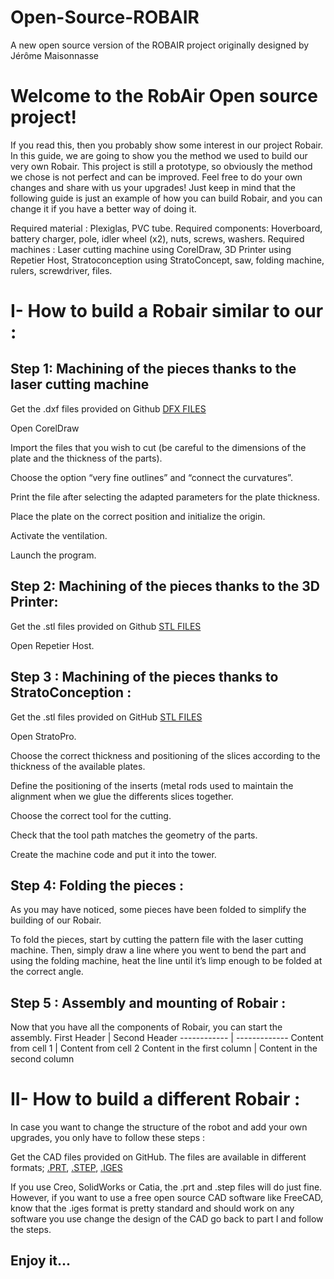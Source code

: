 # Open-Source-ROBAIR

A new open source version of the ROBAIR project originally designed by Jérôme Maisonnasse

 Welcome to the RobAir Open source project!
 ====================

If you read this, then you probably show some interest in our project Robair. In this guide, we are going to show you the method we used to build our very own Robair. This project is still a prototype, so obviously the method we chose is not perfect and can be improved. Feel free to do your own changes and share with us your upgrades! Just keep in mind that the following guide is just an example of how you can build Robair, and you can change it if you have a better way of doing it.
 
Required material : Plexiglas, PVC tube.
Required components: Hoverboard, battery charger, pole, idler wheel (x2), nuts, screws, washers.
Required machines : Laser cutting machine using CorelDraw,  3D Printer using Repetier Host, Stratoconception using StratoConcept, saw, folding machine, rulers, screwdriver, files.
 
I- How to build a Robair similar to our :
 ====================


Step 1: Machining of the pieces thanks to the laser cutting machine 
---------
       
  Get the .dxf files provided on Github [DFX FILES](https://github.com/cinatalia/Open-Source-ROBAIR/tree/master/DFX)
      
  Open CorelDraw
      
  Import the files that you wish to cut (be careful to the dimensions of the plate and the thickness of the parts).
      
  Choose the option “very fine outlines” and “connect the curvatures”.
      
  Print the file after selecting the adapted parameters for the plate thickness.
       
  Place the plate on the correct position and initialize the origin.
      
  Activate the ventilation.
      
  Launch the program.
 
Step 2: Machining of the pieces thanks to the 3D Printer:
---------
      
  Get the .stl files provided on Github [STL FILES](https://github.com/cinatalia/Open-Source-ROBAIR/tree/master/STL)
  
  Open Repetier Host.          
 
Step 3 : Machining of the pieces thanks to StratoConception : 
---------
       
  Get the .stl files provided on GitHub [STL FILES](https://github.com/cinatalia/Open-Source-ROBAIR/tree/master/STL)
  
  Open StratoPro.
 
  Choose the correct thickness and positioning of the slices according to the thickness of the available plates.
 
  Define the positioning of the inserts (metal rods used to maintain the alignment when we glue the differents slices together.
  
  Choose the correct tool for the cutting.
  
  Check that the tool path matches the geometry of the parts.
 
  Create the machine code and put it into the tower. 

Step 4: Folding the pieces : 
---------
As you may have noticed, some pieces have been folded to simplify the building of our Robair. 

To fold the pieces, start by cutting the pattern file with the laser cutting machine. Then, simply draw a line where you went to bend the part and using the folding machine, heat the line until it’s limp enough to be folded at the correct angle.

Step 5 : Assembly and mounting of Robair :
---------

   Now that you have all the components of Robair, you can start the assembly.
   First Header | Second Header
------------ | -------------
Content from cell 1 | Content from cell 2
Content in the first column | Content in the second column


 II- How to build a different Robair : 
  ====================

In case you want to change the structure of the robot and add your own upgrades, you only have to follow these steps :

Get the CAD files provided on GitHub. The files are available in different formats; [.PRT](https://github.com/cinatalia/Open-Source-ROBAIR/tree/master/Original%20version%20Creo%20.PRT), [.STEP](https://github.com/cinatalia/Open-Source-ROBAIR/tree/master/STEP), [.IGES](https://github.com/cinatalia/Open-Source-ROBAIR/tree/master/IGES)

If you use Creo, SolidWorks or Catia, the .prt and .step files will do just fine. However, if you want to use a free open source CAD software like FreeCAD, know that the .iges format is pretty standard and should work on any software you use
change the design of the CAD  go back to part I and follow the steps. 

Enjoy it...
---------

